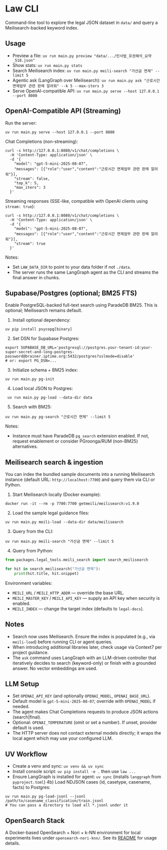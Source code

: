 Law CLI
=======

Command-line tool to explore the legal JSON dataset in `data/` and query a Meilisearch-backed keyword index.

Usage
-----
- Preview a file: `uv run main.py preview "data/.../민사법_유권해석_요약_518.json"`
- Show stats: `uv run main.py stats`
- Search Meilisearch index: `uv run main.py meili-search "가산금 면제" --limit 5`
- Agentic ask (LangGraph over Meilisearch): `uv run main.py ask "근로시간 면제업무 관련 판례 알려줘" --k 5 --max-iters 3`
- Serve OpenAI-compatible API: `uv run main.py serve --host 127.0.0.1 --port 8080`

OpenAI-Compatible API (Streaming)
---------------------------------
Run the server:
```
uv run main.py serve --host 127.0.0.1 --port 8080
```

Chat Completions (non-streaming):
```
curl -s http://127.0.0.1:8080/v1/chat/completions \
  -H 'Content-Type: application/json' \
  -d '{
    "model": "gpt-5-mini-2025-08-07",
    "messages": [{"role":"user","content":"근로시간 면제업무 관련 판례 알려줘"}],
    "stream": false,
    "top_k": 5,
    "max_iters": 3
  }'
```

Streaming responses (SSE-like, compatible with OpenAI clients using `stream: true`):
```
curl -s http://127.0.0.1:8080/v1/chat/completions \
  -H 'Content-Type: application/json' \
  -d '{
    "model": "gpt-5-mini-2025-08-07",
    "messages": [{"role":"user","content":"근로시간 면제업무 관련 판례 알려줘"}],
    "stream": true
  }'
```
Notes:
- Set `LAW_DATA_DIR` to point to your data folder if not `./data`.
- The server runs the same LangGraph agent as the CLI and streams the final answer in chunks.

Supabase/Postgres (optional; BM25 FTS)
-------------------------------------
Enable PostgreSQL-backed full-text search using ParadeDB BM25. This is optional; Meilisearch remains default.

1) Install optional dependency:
```
uv pip install psycopg[binary]
```

2) Set DSN for Supabase Postgres:
```
export SUPABASE_DB_URL='postgresql://postgres.your-tenant-id:your-super-secret-and-long-postgres-password@brainer.iptime.org:5432/postgres?sslmode=disable'
# or: export PG_DSN=...
```

3) Initialize schema + BM25 index:
```
uv run main.py pg-init
```

4) Load local JSON to Postgres:
```
 uv run main.py pg-load --data-dir data
```

5) Search with BM25:
```
uv run main.py pg-search "근로시간 면제" --limit 5
```

Notes:
- Instance must have ParadeDB `pg_search` extension enabled. If not, request enablement or consider PGroonga/RUM (non-BM25) alternatives.

Meilisearch search & ingestion
------------------------------
You can index the bundled sample documents into a running Meilisearch instance (default URL: `http://localhost:7700`) and query them via CLI or Python.

1) Start Meilisearch locally (Docker example):
```
docker run -it --rm -p 7700:7700 getmeili/meilisearch:v1.9.0
```

2) Load the sample legal guidance files:
```
uv run main.py meili-load --data-dir data/meilisearch
```

3) Query from the CLI:
```
uv run main.py meili-search "가산금 면제" --limit 5
```

4) Query from Python:
```python
from packages.legal_tools.meili_search import search_meilisearch

for hit in search_meilisearch("가산금 면제"):
    print(hit.title, hit.snippet)
```

Environment variables:
- `MEILI_URL` / `MEILI_HTTP_ADDR` — override the base URL.
- `MEILI_MASTER_KEY` / `MEILI_API_KEY` — supply an API key when security is enabled.
- `MEILI_INDEX` — change the target index (defaults to `legal-docs`).


Notes
-----
- Search now uses Meilisearch. Ensure the index is populated (e.g., via `meili-load`) before running CLI or agent queries.
- When introducing additional libraries later, check usage via Context7 per project guidance.
 - The `ask` command uses LangGraph with an LLM-driven controller that iteratively decides to search (keyword-only) or finish with a grounded answer. No vector embeddings are used.

LLM Setup
---------
- Set `OPENAI_API_KEY` (and optionally `OPENAI_MODEL`, `OPENAI_BASE_URL`).
- Default model is `gpt-5-mini-2025-08-07`; override with `OPENAI_MODEL` if needed.
- The agent makes Chat Completions requests to produce JSON actions (search|final).
- Optional: `OPENAI_TEMPERATURE` (omit or set a number). If unset, provider default is used.
 - The HTTP server does not contact external models directly; it wraps the local agent which may use your configured LLM.

UV Workflow
-----------
- Create a venv and sync: `uv venv && uv sync`
- Install console script: `uv pip install -e .` then use `law ...`
- Ensure LangGraph is installed for agent: `uv sync` (installs `langgraph` from `pyproject.toml`)
4b) Load NDJSON cases (id, casetype, casename, facts) to Postgres:
```
uv run main.py pg-load-jsonl --jsonl /path/to/casename_classification/train.jsonl
# You can pass a directory to load all *.jsonl under it
```

OpenSearch Stack
----------------
A Docker-based OpenSearch + Nori + k-NN environment for local experiments lives under `opensearch-nori-knn/`. See its [README](opensearch-nori-knn/README.md) for usage details.
